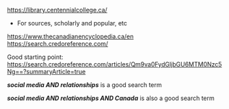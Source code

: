 
https://library.centennialcollege.ca/
-  For sources, scholarly and popular, etc
  
  https://www.thecanadianencyclopedia.ca/en
  https://search.credoreference.com/


Good starting point: https://search.credoreference.com/articles/Qm9va0FydGljbGU6MTM0Nzc5Ng==?summaryArticle=true


***social media AND relationships*** is a good search term

***social media AND relationships AND Canada*** is also a good search term

